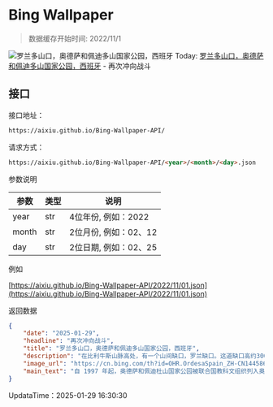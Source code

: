 # Bing Wallpaper

> 数据缓存开始时间: 2022/11/1

![罗兰多山口，奥德萨和佩迪多山国家公园，西班牙](https://cn.bing.com/th?id=OHR.OrdesaSpain_ZH-CN1445868068_1920x1080.webp)
Today: [罗兰多山口，奥德萨和佩迪多山国家公园，西班牙](https://cn.bing.com/th?id=OHR.OrdesaSpain_ZH-CN1445868068_1920x1080.webp) - 再次冲向战斗

## 接口

接口地址：

```html
https://aixiu.github.io/Bing-Wallpaper-API/
```

请求方式：

```html
https://aixiu.github.io/Bing-Wallpaper-API/<year>/<month>/<day>.json
```

参数说明

| 参数 | 类型 | 说明 |
| - | - | - |
| year | str | 4位年份, 例如：2022 |
| month | str | 2位月份, 例如：02、12 |
| day | str | 2位日期, 例如：02、25 |

例如

[https://aixiu.github.io/Bing-Wallpaper-API/2022/11/01.json](https://aixiu.github.io/Bing-Wallpaper-API/2022/11/01.json)

返回数据

```json
{
    "date": "2025-01-29",
    "headline": "再次冲向战斗",
    "title": "罗兰多山口，奥德萨和佩迪多山国家公园，西班牙",
    "description": "在比利牛斯山脉高处，有一个山间缺口，罗兰缺口。这道缺口高约300 多英尺，宽 131 英尺，是令人惊叹的自然奇观。那么罗兰是谁？他是公元八世纪查理曼大帝统治时期的法兰克军事领袖。传说他在战败后用剑在山脉砍出一个缺口，有人说是为了毁掉自己的宝剑，也有人说是为了最后再看一眼祖国法兰西。",
    "image_url": "https://cn.bing.com/th?id=OHR.OrdesaSpain_ZH-CN1445868068_1920x1080.webp",
    "main_text": "自 1997 年起，奥德萨和佩迪杜山国家公园被联合国教科文组织列入奥德萨-维纳马拉生物圈保护区。同年，因其壮观的地质地貌，该公园还被列入比利牛斯-佩尔迪多山世界自然遗产的一部分。"
}
```

UpdataTime：2025-01-29 16:30:30
